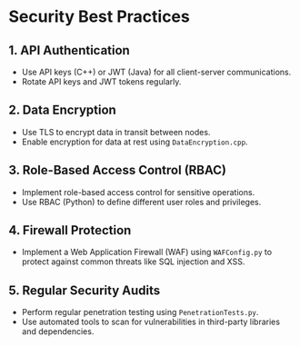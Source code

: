 # Security Best Practices

## 1. API Authentication

- Use API keys (C++) or JWT (Java) for all client-server communications.
- Rotate API keys and JWT tokens regularly.

## 2. Data Encryption

- Use TLS to encrypt data in transit between nodes.
- Enable encryption for data at rest using `DataEncryption.cpp`.

## 3. Role-Based Access Control (RBAC)

- Implement role-based access control for sensitive operations.
- Use RBAC (Python) to define different user roles and privileges.

## 4. Firewall Protection

- Implement a Web Application Firewall (WAF) using `WAFConfig.py` to protect against common threats like SQL injection and XSS.

## 5. Regular Security Audits

- Perform regular penetration testing using `PenetrationTests.py`.
- Use automated tools to scan for vulnerabilities in third-party libraries and dependencies.
